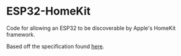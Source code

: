 # ESP32-HomeKit
Code for allowing an ESP32 to be discoverable by Apple's HomeKit framework.

Based off the specification found [here](https://developer.apple.com/homekit/specification/).
